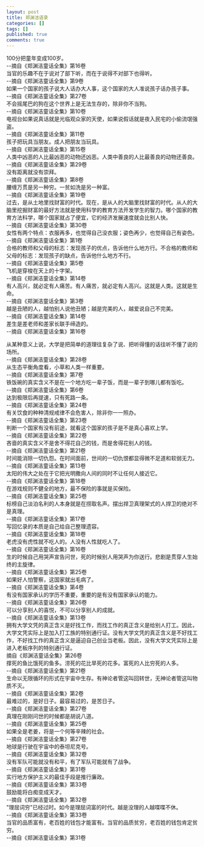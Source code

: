 ```yaml
---
layout: post
title: 郑渊洁语录
categories: []
tags: []
published: true
comments: true
---
```

<p><p>100分把童年变成100岁。<br />--摘自《郑渊洁童话全集》第16卷&nbsp; <br />当官的乐趣不在于说对了部下听，而在于说得不对部下也得听。<br />--摘自《郑渊洁童话全集》第9卷&nbsp; <br />如果一个国家的孩子说大人话办大人事，这个国家的大人准说孩子话办孩子事。<br />--摘自《郑渊洁童话全集》第27卷&nbsp; <br />不会摇尾巴的狗在这个世界上是无法生存的，除非你不当狗。 <br />--摘自《郑渊洁童话全集》第10卷&nbsp; <br />电视台如果说真话就是光临观众家的天使，如果说假话就是夜入民宅的小偷流氓强盗。<br />--摘自《郑渊洁童话全集》第11卷&nbsp; <br />孩子把玩具当朋友。成人把朋友当玩具。<br />--摘自《郑渊洁童话全集》第15卷&nbsp; <br />人类中凶恶的人比最凶恶的动物还凶恶。人类中善良的人比最善良的动物还善良。<br />--摘自《郑渊洁童话全集》第29卷&nbsp; <br />没有距离就没有崇拜。<br />--摘自《郑渊洁童话全集》第8卷&nbsp; <br />腰缠万贯是另一种穷。一贫如洗是另一种富。<br />--摘自《郑渊洁童话全集》第19卷&nbsp; <br />过去，是从土地里找财富的时代。现在，是从人的大脑里找财富的时代。从人的大脑里挖掘财富的最好方法就是使用科学的教育方法开发学生的智力。哪个国家的教育方法科学，哪个国家就占了便宜，它的经济发展速度就会比别人快。<br />--摘自《郑渊洁童话全集》第30卷&nbsp; <br />女性有两个特点：衣服再多，也觉得自己没衣服；姿色再少，也觉得自己有姿色。<br />--摘自《郑渊洁童话全集》第1卷&nbsp; <br />合格的教师和父母的标志：发现孩子的优点，告诉他什么地方行。不合格的教师和父母的标志：发现孩子的缺点，告诉他什么地方不行。<br />--摘自《郑渊洁童话全集》第5卷&nbsp; <br />飞机是穿梭在天上的十字架。<br />--摘自《郑渊洁童话全集》第14卷&nbsp; <br />有人高兴，就必定有人痛苦。有人痛苦，就必定有人高兴。这就是人类。这就是生命。<br />--摘自《郑渊洁童话全集》第3卷&nbsp; <br />越是丑陋的人，越怕别人说他丑陋；越是完美的人，越爱说自己不完美。<br />--摘自《郑渊洁童话全集》第14卷&nbsp; <br />差生是差老师和差家长联手缔造的。<br />--摘自《郑渊洁童话全集》第16卷</p>
<p>从某种意义上说，大学是把简单的道理往复杂了说、把听得懂的话往听不懂了说的场所。<br />--摘自《郑渊洁童话全集》第28卷&nbsp; <br />从生态平衡角度看，小草和人类一样重要。<br />--摘自《郑渊洁童话全集》第7卷&nbsp; <br />铁饭碗的真实含义不是在一个地方吃一辈子饭，而是一辈子到哪儿都有饭吃。<br />--摘自《郑渊洁童话全集》第6卷&nbsp; <br />达到极限后再提速，只有死路一条。<br />--摘自《郑渊洁童话全集》第24卷&nbsp; <br />有关饮食的种种清规戒律不会危害人，除非你一一照办。<br />--摘自《郑渊洁童话全集》第23卷&nbsp; <br />判断一个国家有没有前途，就看这个国家的孩子是不是真心喜欢上学。<br />--摘自《郑渊洁童话全集》第22卷&nbsp; <br />吝啬的真实含义不是舍不得花自己的钱，而是舍得花别人的钱。<br />--摘自《郑渊洁童话全集》第21卷&nbsp; <br />时间能消除一切仇怨。在时间面前，世间的一切仇恨都显得微不足道和软弱无力。<br />--摘自《郑渊洁童话全集》第13卷&nbsp; <br />太阳的伟大之处在于它把光明撒向人间的同时不让任何人接近它。<br />--摘自《郑渊洁童话全集》第18卷&nbsp; <br />在游戏规则不健全的地方，最不保险的事就是买保险。<br />--摘自《郑渊洁童话全集》第25卷&nbsp; <br />标榜自己淡泊名利的人本身就是在捞取名声。摆出捍卫真理架式的人捍卫的绝对不是真理。<br />--摘自《郑渊洁童话全集》第17卷&nbsp; <br />写回忆录的本质是自己给自己整理遗容。<br />--摘自《郑渊洁童话全集》第18卷&nbsp; <br />老虎没有虎性就不吃人的。人没有人性就吃人了。<br />--摘自《郑渊洁童话全集》第16卷&nbsp; <br />生的时候自己用哭声宣告问世，死的时候别人用哭声为你送行。悲剧是贯穿人生始终的主旋律。 <br />--摘自《郑渊洁童话全集》第25卷&nbsp; <br />如果好人怕警察，这国家就出毛病了。<br />--摘自《郑渊洁童话全集》第4卷&nbsp; <br />有没有国家承认的学历不重要，重要的是有没有国家承认的能力。<br />--摘自《郑渊洁童话全集》第26卷&nbsp; <br />可以分享别人的喜悦，不可以分享别人的成就。<br />--摘自《郑渊洁童话全集》第13卷&nbsp; <br />拥有大学文凭的真正含义是好找工作，而找工作的真正含义是给别人打工。因此，大学文凭实际上是加入打工族的特别通行证。没有大学文凭的真正含义是不好找工作，不好找工作的真正含义是逼迫自己创业当老板。因此，没有大学文凭实际上是进入老板序列的特别通行证。<br />摘自《郑渊洁童话全集》第26卷&nbsp; <br />撑死的鱼比饿死的鱼多。涝死的花比旱死的花多。富死的人比穷死的人多。<br />--摘自《郑渊洁童话全集》第21卷&nbsp; <br />生命以无限循环的形式在宇宙中生存。有神论者管这叫回转世，无神论者管这叫物质不灭。<br />--摘自《郑渊洁童话全集》第2卷&nbsp; <br />最难过的，是好日子。最容易过的，是苦日子。<br />--摘自《郑渊洁童话全集》第27卷&nbsp; <br />真理在刚刚问世的时候都是胡说八道。<br />--摘自《郑渊洁童话全集》第25卷&nbsp; <br />如果全是老姜，将是一个何等辛辣的社会。<br />--摘自《郑渊洁童话全集》第27卷&nbsp; <br />地球是行驶在宇宙中的泰坦尼克号。<br />--摘自《郑渊洁童话全集》第32卷&nbsp; <br />没有军队可能就没有和平，有了军队可能就有了战争。<br />--摘自《郑渊洁童话全集》第31卷&nbsp; <br />实行地方保护主义的最佳手段是推行廉政。<br />--摘自《郑渊洁童话全集》第33卷&nbsp; <br />鼓励能将白痴变成天才。<br />--摘自《郑渊洁童话全集》第32卷&nbsp; <br />"理屈词穷"已经过时。如今是理屈词富的时代。越是没理的人越喋喋不休。<br />--摘自《郑渊洁童话全集》第33卷&nbsp; <br />当官的品质富有，老百姓的钱包才能富有。当官的品质贫穷，老百姓的钱包肯定贫穷。<br />--摘自《郑渊洁童话全集》第31卷</p></p>
